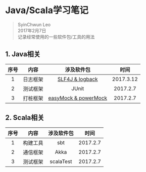 # Java/Scala学习笔记    
> SyinChwun Leo      
> 2017年2月7日    
> 记录经常使用的一些软件包/工具的用法

## 1. Java相关    

| 序号 | 内容 | 涉及软件包 |  时间 |        
| :--: | :--: | :--: | :--: |       
|  1   | 日志框架  | [SLF4J & logback](./logback.md) | 2017.3.12 |    
|  2   | 测试框架  | JUnit | 2017.2.7 |    
|  3   | 打桩框架  | [easyMock & powerMock](./powermock.md) | 2017.2.7 |


## 2. Scala相关    

| 序号 | 内容 | 涉及软件包 | 时间 |    
| :--: | :--: | :--: | :--: |    
|  1   |  构建工具 | sbt  | 2017.2.7 |    
|  2   |  通信框架 | Akka | 2017.2.7 |    
|  3   |  测试框架 | scalaTest | 2017.2.7 |
